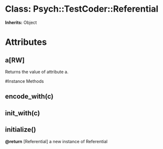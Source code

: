 # Class: Psych::TestCoder::Referential
**Inherits:** Object
    



# Attributes
## a[RW] [](#attribute-i-a)
Returns the value of attribute a.


#Instance Methods
## encode_with(c) [](#method-i-encode_with)

## init_with(c) [](#method-i-init_with)

## initialize() [](#method-i-initialize)

**@return** [Referential] a new instance of Referential

